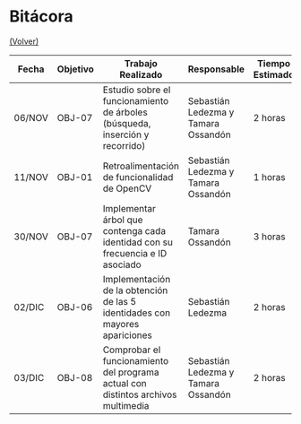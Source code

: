 # Bitácora

[(Volver)](../README.md)

| Fecha  | Objetivo  | Trabajo Realizado | Responsable | Tiempo Estimado | Tiempo Real |
|--------|-----------|-------------------|-------------|-----------------|-------------|
  | 06/NOV | OBJ-07    | Estudio sobre el funcionamiento de árboles (búsqueda, inserción y recorrido) | Sebastián Ledezma y Tamara Ossandón | 2 horas    | 5 horas |
  | 11/NOV | OBJ-01 | Retroalimentación de funcionalidad de OpenCV | Sebastián Ledezma y Tamara Ossandón | 1 horas | 2 horas |
| 30/NOV | OBJ-07   | Implementar árbol que contenga cada identidad con su frecuencia e ID asociado | Tamara Ossandón |  3 horas | 6 horas |
| 02/DIC | OBJ-06 | Implementación de la obtención de las 5 identidades con mayores apariciones | Sebastián Ledezma | 2 horas | 4 horas |
| 03/DIC | OBJ-08 | Comprobar el funcionamiento del programa actual con distintos archivos multimedia | Sebastián Ledezma y Tamara Ossandón | 2 horas | 4 horas |

